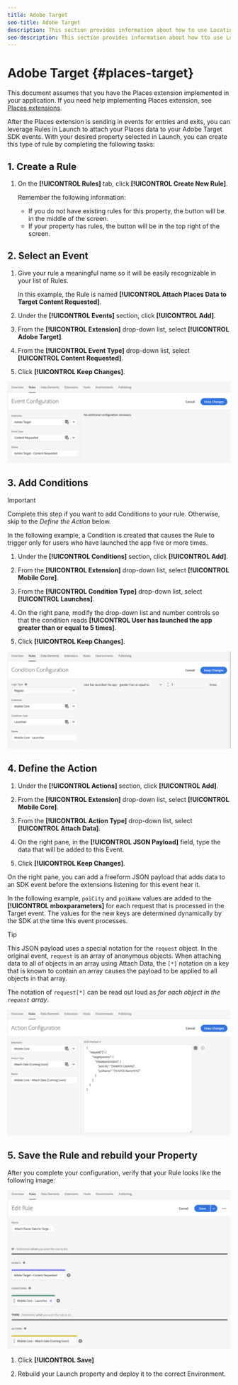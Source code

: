 ```yaml
---
title: Adobe Target
seo-title: Adobe Target
description: This section provides information about how to use Location Service with Adobe Target.
seo-description: This section provides information about how tto use Location Service with Adobe Target.
---
```


# Adobe Target {#places-target}

This document assumes that you have the Places extension implemented in your application. If you need help implementing Places extension, see [Places extensions](/help/places-ext-aep-sdks/places-extension/places-extension.md).

After the Places extension is sending in events for entries and exits, you can leverage Rules in Launch to attach your Places data to your Adobe Target SDK events. With your desired property selected in Launch, you can create this type of rule by completing the following tasks:

## 1. Create a Rule

1. On the **[!UICONTROL Rules]** tab, click **[!UICONTROL Create New Rule]**.

    Remember the following information:

    * If you do not have existing rules for this property, the button will be in the middle of the screen.
    * If your property has rules, the button will be in the top right of the screen.

## 2. Select an Event

1. Give your rule a meaningful name so it will be easily recognizable in your list of Rules.

    In this example, the Rule is named **[!UICONTROL Attach Places Data to Target Content Requested]**.

1. Under the **[!UICONTROL Events]** section, click **[!UICONTROL Add]**.

1. From the **[!UICONTROL Extension]** drop-down list, select **[!UICONTROL Adobe Target]**.

1. From the **[!UICONTROL Event Type]** drop-down list, select **[!UICONTROL Content Requested]**.

1. Click **[!UICONTROL Keep Changes]**.

![add an event](/help/assets/ad-setEvent_target.png)

## 3. Add Conditions

>[!IMPORTANT]
>
>Complete this step if you want to add Conditions to your rule. Otherwise, skip to the *Define the Action* below.

In the following example, a Condition is created that causes the Rule to trigger only for users who have launched the app five or more times.

1. Under the **[!UICONTROL Conditions]** section, click **[!UICONTROL Add]**.

1. From the **[!UICONTROL Extension]** drop-down list, select **[!UICONTROL Mobile Core]**.

1. From the **[!UICONTROL Condition Type]** drop-down list, select **[!UICONTROL Launches]**.

1. On the right pane, modify the drop-down list and number controls so that the condition reads **[!UICONTROL User has launched the app greater than or equal to 5 times]**.

1. Click **[!UICONTROL Keep Changes]**.

![add a condition](/help/assets/ad-setCondition_target.png)

## 4. Define the Action

1. Under the **[!UICONTROL Actions]** section, click **[!UICONTROL Add]**.

1. From the **[!UICONTROL Extension]** drop-down list, select **[!UICONTROL Mobile Core]**.  

1. From the **[!UICONTROL Action Type]** drop-down list, select **[!UICONTROL Attach Data]**.

1. On the right pane, in the **[!UICONTROL JSON Payload]** field, type the data that will be added to this Event.

1. Click **[!UICONTROL Keep Changes]**.

On the right pane, you can add a freeform JSON payload that adds data to an SDK event before the extensions listening for this event hear it.

In the following example, `poiCity` and `poiName` values are added to the **[!UICONTROL mboxparameters]** for each request that is processed in the Target event. The values for the new keys are determined dynamically by the SDK at the time this event processes.

>[!TIP]
>
>This JSON payload uses a special notation for the `request` object. In the original event, `request` is an array of anonymous objects. When attaching data to all of objects in an array using Attach Data, the `[*]` notation on a key that is known to contain an array causes the payload to be applied to all objects in that array.
>
>The notation of `request[*]` can be read out loud as _for each object in the `request` array_.

![define the action](/help/assets/ad-setAction-target.png)

## 5. Save the Rule and rebuild your Property

After you complete your configuration, verify that your Rule looks like the following image:

![completed rule](/help/assets/ad-ruleComplete-target.png)

1. Click **[!UICONTROL Save]**

1. Rebuild your Launch property and deploy it to the correct Environment.
